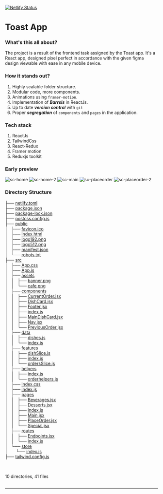 [![Netlify Status](https://api.netlify.com/api/v1/badges/77fd236a-548b-433f-861e-6cd6994e0f30/deploy-status)](https://app.netlify.com/sites/parths-toast-app/deploys)
# Toast App

### What's this all about?
The project is a result of the frontend task assigned by the Toast app. It's a React app, designed pixel perfect in accordance with the given figma design viewable with ease in any mobile device.

### How it stands out?
1. Highly scalable folder structure.
2. Modular code, more components.
3. Animations using `framer-motion`.
4. Implementation of ***Barrels*** in ReactJs.
5. Up to date ***version control*** with `git`
6. Proper ***segregation*** of `components` and `pages` in the application.

### Tech stack
1. ReactJs
2. TailwindCss
3. React-Redux
4. Framer motion
5. Reduxjs toolkit

### Early preview
![sc-home](https://user-images.githubusercontent.com/34797335/233628586-35d112d8-92cd-4b8e-b156-6b7b38d8f584.png)
![sc-home-2](https://user-images.githubusercontent.com/34797335/233628641-4d564cd1-7420-45e7-9b73-1bc57e7b25ed.png)
![sc-main](https://user-images.githubusercontent.com/34797335/233628571-59b9648b-b863-4954-9c78-77b5bd1bae10.png)
![sc-placeorder](https://user-images.githubusercontent.com/34797335/233628681-f512c689-b8d6-48be-ba35-1c7269fd1ba5.png)
![sc-placeorder-2](https://user-images.githubusercontent.com/34797335/233628695-a21865bf-ed2c-44fc-ad3e-00cab04459ba.png)


### Directory Structure
<!DOCTYPE html>
<html>
<head>
 <meta http-equiv="Content-Type" content="text/html; charset=UTF-8">
 <meta name="Author" content="Made by 'tree'">
 <meta name="GENERATOR" content="$Version: $ tree v1.8.0 (c) 1996 - 2018 by Steve Baker, Thomas Moore, Francesc Rocher, Florian Sesser, Kyosuke Tokoro $">
</head>
<body>
	├── <a href="baseHREF/netlify.toml">netlify.toml</a><br>
	├── <a href="baseHREF/package.json">package.json</a><br>
	├── <a href="baseHREF/package-lock.json">package-lock.json</a><br>
	├── <a href="baseHREF/postcss.config.js">postcss.config.js</a><br>
	├── <a href="baseHREF/public/">public</a><br>
	│   ├── <a href="baseHREF/public/favicon.ico">favicon.ico</a><br>
	│   ├── <a href="baseHREF/public/index.html">index.html</a><br>
	│   ├── <a href="baseHREF/public/logo192.png">logo192.png</a><br>
	│   ├── <a href="baseHREF/public/logo512.png">logo512.png</a><br>
	│   ├── <a href="baseHREF/public/manifest.json">manifest.json</a><br>
	│   └── <a href="baseHREF/public/robots.txt">robots.txt</a><br>
	├── <a href="baseHREF/src/">src</a><br>
	│   ├── <a href="baseHREF/src/App.css">App.css</a><br>
	│   ├── <a href="baseHREF/src/App.js">App.js</a><br>
	│   ├── <a href="baseHREF/src/assets/">assets</a><br>
	│   │   ├── <a href="baseHREF/src/assets/banner.png">banner.png</a><br>
	│   │   └── <a href="baseHREF/src/assets/cafe.png">cafe.png</a><br>
	│   ├── <a href="baseHREF/src/components/">components</a><br>
	│   │   ├── <a href="baseHREF/src/components/CurrentOrder.jsx">CurrentOrder.jsx</a><br>
	│   │   ├── <a href="baseHREF/src/components/DishCard.jsx">DishCard.jsx</a><br>
	│   │   ├── <a href="baseHREF/src/components/Footer.jsx">Footer.jsx</a><br>
	│   │   ├── <a href="baseHREF/src/components/index.js">index.js</a><br>
	│   │   ├── <a href="baseHREF/src/components/MainDishCard.jsx">MainDishCard.jsx</a><br>
	│   │   ├── <a href="baseHREF/src/components/Nav.jsx">Nav.jsx</a><br>
	│   │   └── <a href="baseHREF/src/components/PreviousOrder.jsx">PreviousOrder.jsx</a><br>
	│   ├── <a href="baseHREF/src/data/">data</a><br>
	│   │   ├── <a href="baseHREF/src/data/dishes.js">dishes.js</a><br>
	│   │   └── <a href="baseHREF/src/data/index.js">index.js</a><br>
	│   ├── <a href="baseHREF/src/features/">features</a><br>
	│   │   ├── <a href="baseHREF/src/features/dishSlice.js">dishSlice.js</a><br>
	│   │   ├── <a href="baseHREF/src/features/index.js">index.js</a><br>
	│   │   └── <a href="baseHREF/src/features/ordersSlice.js">ordersSlice.js</a><br>
	│   ├── <a href="baseHREF/src/helpers/">helpers</a><br>
	│   │   ├── <a href="baseHREF/src/helpers/index.js">index.js</a><br>
	│   │   └── <a href="baseHREF/src/helpers/orderhelpers.js">orderhelpers.js</a><br>
	│   ├── <a href="baseHREF/src/index.css">index.css</a><br>
	│   ├── <a href="baseHREF/src/index.js">index.js</a><br>
	│   ├── <a href="baseHREF/src/pages/">pages</a><br>
	│   │   ├── <a href="baseHREF/src/pages/Beverages.jsx">Beverages.jsx</a><br>
	│   │   ├── <a href="baseHREF/src/pages/Desserts.jsx">Desserts.jsx</a><br>
	│   │   ├── <a href="baseHREF/src/pages/index.js">index.js</a><br>
	│   │   ├── <a href="baseHREF/src/pages/Main.jsx">Main.jsx</a><br>
	│   │   ├── <a href="baseHREF/src/pages/PlaceOrder.jsx">PlaceOrder.jsx</a><br>
	│   │   └── <a href="baseHREF/src/pages/Special.jsx">Special.jsx</a><br>
	│   ├── <a href="baseHREF/src/routes/">routes</a><br>
	│   │   ├── <a href="baseHREF/src/routes/Endpoints.jsx">Endpoints.jsx</a><br>
	│   │   └── <a href="baseHREF/src/routes/index.js">index.js</a><br>
	│   └── <a href="baseHREF/src/store/">store</a><br>
	│   &nbsp;&nbsp;&nbsp; └── <a href="baseHREF/src/store/index.js">index.js</a><br>
	├── <a href="baseHREF/tailwind.config.js">tailwind.config.js</a><br>
	<br><br>
	</p>
	<p>

10 directories, 41 files
	<br><br>
	</p>
	<hr>
	
</body>
</html>
